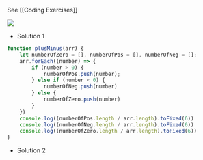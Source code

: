 See [[Coding Exercises]]

![](https://lh3.googleusercontent.com/z2ZvvsHkLgj9NJE2WCSA8R9vrZ498L2G0FpsxsqbFdzlCvecQe3tMsb07qzDCzIMVSXVTgKYu5meKhwCcQjiHiI00wV1l9MbrT0J0V2eAcfO42eIODo4PYlFk5w7XEji8V1ulkV2kLuvbbCLL0BNgTA)

* Solution 1
```js
function plusMinus(arr) {
    let numberOfZero = [], numberOfPos = [], numberOfNeg = [];
    arr.forEach((number) => {
        if (number > 0) {
            numberOfPos.push(number);
        } else if (number < 0) {
            numberOfNeg.push(number)
        } else {
            numberOfZero.push(number)
        }
    })
    console.log((numberOfPos.length / arr.length).toFixed(6))
    console.log((numberOfNeg.length / arr.length).toFixed(6))
    console.log((numberOfZero.length / arr.length).toFixed(6))
}
```

* Solution 2